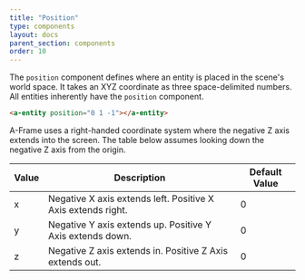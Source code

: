 ```yaml
---
title: "Position"
type: components
layout: docs
parent_section: components
order: 10
---
```


The `position` component defines where an entity is placed in the scene's world space. It takes an XYZ coordinate as three space-delimited numbers. All entities inherently have the `position` component.

```html
<a-entity position="0 1 -1"></a-entity>
```

A-Frame uses a right-handed coordinate system where the negative Z axis extends into the screen. The table below assumes looking down the negative Z axis from the origin.

| Value | Description                                                  | Default Value |
|-------|--------------------------------------------------------------|----------------
| x     | Negative X axis extends left. Positive X Axis extends right. | 0             |
| y     | Negative Y axis extends up. Positive Y Axis extends down.    | 0             |
| z     | Negative Z axis extends in. Positive Z Axis extends out.     | 0             |

